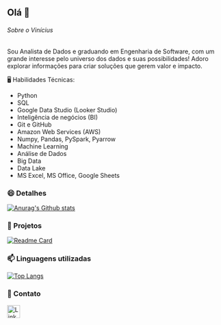 ## Olá 👋

###### Sobre o Vinícius
Sou Analista de Dados e graduando em Engenharia de Software, com um grande interesse pelo universo dos dados e suas possibilidades! Adoro explorar informações para criar soluções que gerem valor e impacto.

🖥️ Habilidades Técnicas:
- Python
- SQL
- Google Data Studio (Looker Studio)
- Inteligência de negócios (BI)
- Git e GitHub
- Amazon Web Services (AWS)
- Numpy, Pandas, PySpark, Pyarrow
- Machine Learning
- Análise de Dados
- Big Data
- Data Lake
- MS Excel, MS Office, Google Sheets

### 😄 Detalhes

[![Anurag's Github stats](https://github-readme-stats.vercel.app/api?username=vinicius0py&how_icons-true&heme-dark)](https://github.com/anuragha/github-readme-stats)

### 🔭 Projetos

[![Readme Card](https://github-readme-stats.vercel.app/api/pin/?username=vinicius0py&repo=Analise-de-Dados-COVID-19-Dashboard-Python-LookerStudio-Bi-ETL-&theme=dark)](https://github.com/anurahazra/github-readme-stats)

### 📫 Linguagens utilizadas

[![Top Langs](https://github-readme-stats.vercel.app/api/top-langs/?username=vinicius0py&çayout=compact)](https://github.com/anurahazra/github-readme-stats)


### 💬 Contato
[<img src='https://img.shields.io/badge/Linkedin-007785?style-for-badge&logo=linkedin&logoColor=white' alt='Linkedin' height='30'>](https://www.linkedin.com/in/vinicius-oliveira-p1/)


